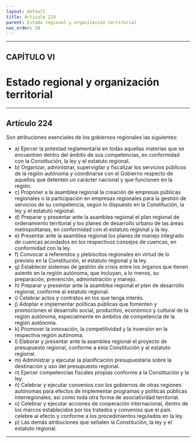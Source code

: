 ```yaml
---
layout: default
title: Artículo 224
parent: Estado regional y organización territorial
nav_order: 38
---
```


---

## CAPÍTULO VI
# Estado regional y organización territorial

---

## Artículo 224

Son atribuciones esenciales de los gobiernos regionales las siguientes:
- a) Ejercer la potestad reglamentaria en todas aquellas materias que se encuentren dentro del ámbito de sus competencias, en conformidad con la Constitución, la ley y el estatuto regional.
- b) Organizar, administrar, supervigilar y fiscalizar los servicios públicos de la región autónoma y coordinarse con el Gobierno respecto de aquellos que detenten un carácter nacional y que funcionen en la región.
- c) Proponer a la asamblea regional la creación de empresas públicas regionales o la participación en empresas regionales para la gestión de servicios de su competencia, según lo dispuesto en la Constitución, la ley y el estatuto regional.
- d) Preparar y presentar ante la asamblea regional el plan regional de ordenamiento territorial y los planes de desarrollo urbano de las áreas metropolitanas, en conformidad con el estatuto regional y la ley.
- e) Presentar ante la asamblea regional los planes de manejo integrado de cuencas acordados en los respectivos consejos de cuencas, en conformidad con la ley.
- f) Convocar a referendos y plebiscitos regionales en virtud de lo previsto en la Constitución, el estatuto regional y la ley.
- g) Establecer sistemas de gestión de crisis entre los órganos que tienen asiento en la región autónoma, que incluyan, a lo menos, su preparación, prevención, administración y manejo.
- h) Preparar y presentar ante la asamblea regional el plan de desarrollo regional, conforme al estatuto regional.
- i) Celebrar actos y contratos en los que tenga interés.
- j) Adoptar e implementar políticas públicas que fomenten y promocionen el desarrollo social, productivo, económico y cultural de la región autónoma, especialmente en ámbitos de competencia de la región autónoma.
- k) Promover la innovación, la competitividad y la inversión en la respectiva región autónoma.
- l) Elaborar y presentar ante la asamblea regional el proyecto de presupuesto regional, conforme a esta Constitución y al estatuto regional.
- m) Administrar y ejecutar la planificación presupuestaria sobre la destinación y uso del presupuesto regional.
- n) Ejercer competencias fiscales propias conforme a la Constitución y la ley.
- ñ) Celebrar y ejecutar convenios con los gobiernos de otras regiones autónomas para efectos de implementar programas y políticas públicas interregionales, así como toda otra forma de asociatividad territorial.
- o) Celebrar y ejecutar acciones de cooperación internacional, dentro de los marcos establecidos por los tratados y convenios que el país celebre al efecto y conforme a los procedimientos regulados en la ley.
- p) Las demás atribuciones que señalen la Constitución, la ley y el estatuto regional.

---
